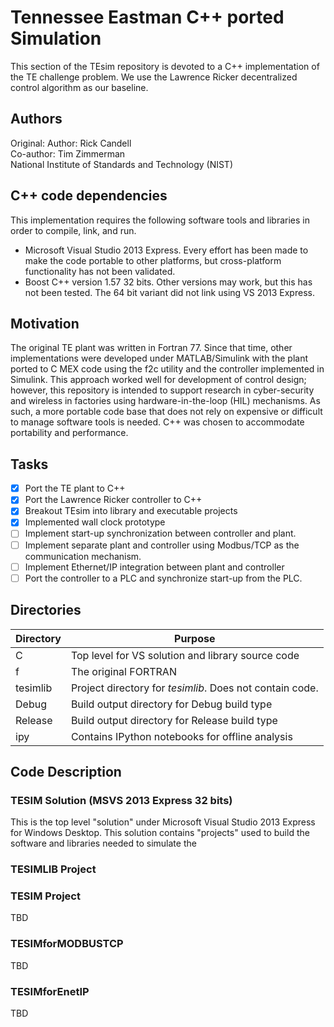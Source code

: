 # Tennessee Eastman C++ ported Simulation
This section of the TEsim repository is devoted to a C++ implementation of the TE challenge problem. We use the Lawrence  Ricker decentralized control algorithm as our baseline.

## Authors
Original: Author: Rick Candell <br>
Co-author: Tim Zimmerman <br>
National Institute of Standards and Technology (NIST) <br>

## C++ code dependencies
This implementation requires the following software tools and libraries in order to compile, link, and run.
* Microsoft Visual Studio 2013 Express.  Every effort has been made to make the code portable to other platforms, but cross-platform functionality has not been validated.
* Boost C++ version 1.57 32 bits.  Other versions may work, but this has not been tested.  The 64 bit variant did not link using VS 2013 Express. 

## Motivation
The original TE plant was written in Fortran 77.  Since that time, other implementations were developed under MATLAB/Simulink with the plant ported to C MEX code using the f2c utility and the controller implemented in Simulink.  This approach worked well for development of control design; however, this repository is intended to support research in cyber-security and wireless in factories using hardware-in-the-loop (HIL) mechanisms.  As such, a more portable code base that does not rely on expensive or difficult to manage software tools is needed.  C++ was chosen to accommodate portability and performance.

## Tasks

- [x] Port the TE plant to C++
- [x] Port the Lawrence Ricker controller to C++
- [x] Breakout TEsim into library and executable projects
- [x] Implemented wall clock prototype
- [ ] Implement start-up synchronization between controller and plant.
- [ ] Implement separate plant and controller using Modbus/TCP as the communication mechanism.
- [ ] Implement Ethernet/IP integration between plant and controller
- [ ] Port the controller to a PLC and synchronize start-up from the PLC.

## Directories
Directory | Purpose
--- | ---
C | Top level for VS solution and library source code
f | The original FORTRAN 
tesimlib | Project directory for *tesimlib*. Does not contain code.
Debug | Build output directory for Debug build type
Release | Build output directory for Release build type
ipy | Contains IPython notebooks for offline analysis

## Code Description
### TESIM Solution (MSVS 2013 Express 32 bits)
This is the top level "solution" under Microsoft Visual Studio 2013 Express for Windows Desktop.  This solution contains "projects" used to build the software and libraries needed to simulate the 

### TESIMLIB Project

### TESIM Project
TBD

### TESIMforMODBUSTCP
TBD

### TESIMforEnetIP
TBD
